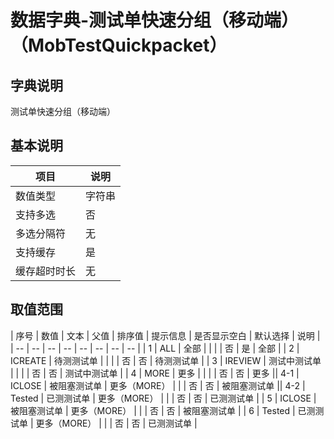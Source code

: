 # 数据字典-测试单快速分组（移动端）（MobTestQuickpacket）
## 字典说明
测试单快速分组（移动端）

## 基本说明
| 项目 | 说明 |
| -- | -- |
| 数值类型 | 字符串 |
| 支持多选 | 否 |
| 多选分隔符 | 无 |
| 支持缓存 | 是 |
| 缓存超时时长 | 无 |

## 取值范围
| 序号 | 数值 | 文本 | 父值 | 排序值 | 提示信息 | 是否显示空白 | 默认选择 | 说明 |
| -- | -- | -- | -- | -- | -- | -- | -- |
| 1 | ALL | 全部 |  |  |  | 否 | 是 | 全部 |
| 2 | ICREATE | 待测测试单 |  |  |  | 否 | 否 | 待测测试单 |
| 3 | IREVIEW | 测试中测试单 |  |  |  | 否 | 否 | 测试中测试单 |
| 4 | MORE | 更多 |  |  |  | 否 | 否 | 更多 || 4-1 | ICLOSE | 被阻塞测试单 | 更多（MORE） |  |  | 否 | 否 | 被阻塞测试单 || 4-2 | Tested | 已测测试单 | 更多（MORE） |  |  | 否 | 否 | 已测测试单 |
| 5 | ICLOSE | 被阻塞测试单 | 更多（MORE） |  |  | 否 | 否 | 被阻塞测试单 |
| 6 | Tested | 已测测试单 | 更多（MORE） |  |  | 否 | 否 | 已测测试单 |


